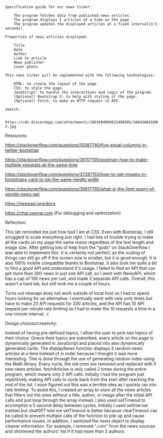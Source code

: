     Specification guide for our news ticker:

        The program fetches data from published news articles.
        The program displays 5 articles at a time on the page.
        The program updates the displayed articles at a fixed interval(3-5 seconds).

    Properties of news articles displayed:

        Title
        Date
        Author
        Link to article
        News publisher
        Cover photo

    This news ticker will be implemented with the following technologies:

        HTML: to create the layout of the page.
        CSS: to style the page.
        JavaScript: to handle the interactions and logic of the program.
        (Optional) Bootstrap 5: to help with styling of the page.
        (Optional) Fetch: to make an HTTP request to API.

    Sketch:

        https://cdn.discordapp.com/attachments/1063494969815486505/1064360410968502272/Untitled_Notebook-2.jpg

Resources:

  https://stackoverflow.com/questions/10387740/five-equal-columns-in-twitter-bootstrap
  
  https://stackoverflow.com/questions/36157105/postman-how-to-make-multiple-requests-at-the-same-time
  
  https://stackoverflow.com/questions/37287153/how-to-get-images-in-bootstraps-card-to-be-the-same-height-width
  
  https://stackoverflow.com/questions/35617795/what-is-the-limit-query-of-google-news-api
  
  https://newsapi.org/docs
  
  https://chat.openai.com (For debugging and optimization)

Reflection:

  This lab reminded me just how bad I am at CSS. Even with Bootstrap, I still struggled to scale everything just right. I had lots of trouble trying to make all the cards on my page the same resize regardless of the text length and image size. After getting lots of help from the "gods" on StackOverflow I was able to implement this. It is certainly not perfect, as the scaling of things can still go off if the screen size is smaller, but it is good enough. It is also 100% mobile compatible thanks to Bootstrap. It also took me quite a bit to find a good API and understand it's usage. I failed to find an API that can get more than 200 news in just one API call, so I went with NewsAPI, which has a cap of 100 news per call, and made 2 separate API calls. Overall, this wasn't a hard lab, but still took me a couple of hours.
  
  Turns out newsapi does not work outside of local host so I had to spend hours looking for an alternative. I eventually went with new york times but have to make 20 API requests for 200 articles; and the API has 10 API request per minute rate limiting so I had to make the 10 requests a time in a one minute interval. :(

Design choices/creativity:

  Instead of having pre-defined topics, I allow the user to pick two topics of their choice. Onece their topics are submitted, every article on the page is dynamically generated in JavaScript and placed into also dynamically generated cards. The displayNews function displays 5 random news articles at a time instead of in order because I thought it was more interesting. This is done through the use of generating random index using the Math library. Every cycle, the old ones are removed and replaced with 5 new news articles. fetchArticles is only called 2 times during the entire program, which means only 2 API calls. Initially I had the program just repetitively making API calls to cycle back from the start after reaching the end of the list. I soon figured out this was a terrible idea as I quickly ran into rate limiting. To avoid this, I created an array to store all the news articles that filters out the ones without a title, author, or image after the initial API calls and just loop through the array instead. I also used setTimeout to accomplish a 5 second delay between cycles. Initially I used setInterval instead but chatGPT told me setTimeout is better because clearTimeout can be called to prevent multiple calls of the function to pile up and cause performance issues. In addition, I sanitized the news object to display cleaner information. For example, I removed ".com" from the news sources and shortened the authors' list if it had more than 2 authors.
